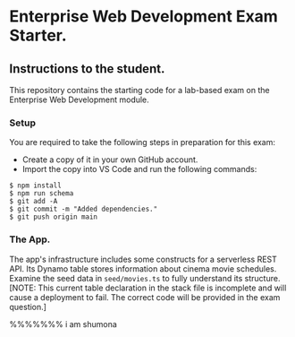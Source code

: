 # Enterprise Web Development Exam Starter.

## Instructions to the student.
This repository contains the starting code for a lab-based exam on the Enterprise Web Development module.

### Setup

You are required to take the following steps in preparation for this exam: 

+ Create a copy of it in your own GitHub account.
+ Import the copy into VS Code and run the following commands:
~~~
$ npm install
$ npm run schema
$ git add -A
$ git commit -m "Added dependencies."
$ git push origin main
~~~

### The App.

The app's infrastructure includes some constructs for a serverless REST API. Its Dynamo table stores information about cinema movie schedules. Examine the seed data in `seed/movies.ts` to fully understand its structure. [NOTE: This current table declaration in the stack file is incomplete and will cause a deployment to fail. The correct code will be provided in the exam question.]

%%%%%%% i am shumona